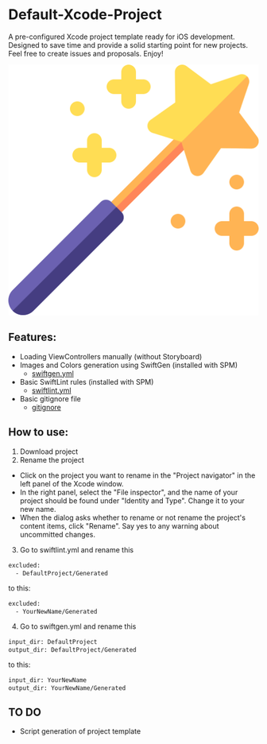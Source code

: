 # Default-Xcode-Project
A pre-configured Xcode project template ready for iOS development. Designed to save time and provide a solid starting point for new projects. Feel free to create issues and proposals. Enjoy! 

![](https://raw.githubusercontent.com/sashakid/Default-Xcode-Project/refs/heads/main/magic-wand.png)

## Features:

- Loading ViewControllers manually (without Storyboard)
- Images and Colors generation using SwiftGen (installed with SPM)
    - [swiftgen.yml](/.swiftgen.yml)
- Basic SwiftLint rules (installed with SPM)
    - [swiftlint.yml](/.swiftlint.yml)
- Basic gitignore file
    - [gitignore](/.gitignore)

## How to use:

1. Download project
2. Rename the project
- Click on the project you want to rename in the "Project navigator" in the left panel of the Xcode window.
- In the right panel, select the "File inspector", and the name of your project should be found under "Identity and Type". Change it to your new name.
- When the dialog asks whether to rename or not rename the project's content items, click "Rename". Say yes to any warning about uncommitted changes.
3. Go to swiftlint.yml and rename this
```
excluded:
  - DefaultProject/Generated
```
to this:
```
excluded:
  - YourNewName/Generated
```
4. Go to swiftgen.yml and rename this
```
input_dir: DefaultProject
output_dir: DefaultProject/Generated
```
to this:
```
input_dir: YourNewName
output_dir: YourNewName/Generated
```
## TO DO
- Script generation of project template